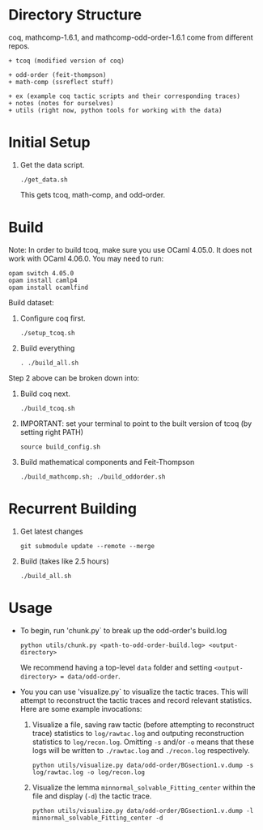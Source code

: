# Directory Structure

coq, mathcomp-1.6.1, and mathcomp-odd-order-1.6.1 come from different repos.

```
+ tcoq (modified version of coq)

+ odd-order (feit-thompson)
+ math-comp (ssreflect stuff)

+ ex (example coq tactic scripts and their corresponding traces) 
+ notes (notes for ourselves)
+ utils (right now, python tools for working with the data)
```


# Initial Setup

1. Get the data script.
   ```
   ./get_data.sh
   ```
   This gets tcoq, math-comp, and odd-order.


# Build

Note: In order to build tcoq, make sure you use OCaml 4.05.0. It does not work with OCaml 4.06.0. You may need to run:

   ```
   opam switch 4.05.0
   opam install camlp4
   opam install ocamlfind
   ```

Build dataset:
1. Configure coq first.
   ```
   ./setup_tcoq.sh
   ```
2. Build everything
   ```
   . ./build_all.sh
   ```

Step 2 above can be broken down into:
1. Build coq next.
   ```
   ./build_tcoq.sh
   ```
2. IMPORTANT: set your terminal to point to the built version of tcoq (by setting right PATH)
   ```
   source build_config.sh
   ```
3. Build mathematical components and Feit-Thompson
   ```
   ./build_mathcomp.sh; ./build_oddorder.sh
   ```



# Recurrent Building

1. Get latest changes
   ```
   git submodule update --remote --merge
   ```
2. Build (takes like 2.5 hours)
   ```
   ./build_all.sh
   ```


# Usage

* To begin, run 'chunk.py` to break up the odd-order's build.log
   ```
   python utils/chunk.py <path-to-odd-order-build.log> <output-directory>
   ```
   We recommend having a top-level `data` folder and setting `<output-directory> = data/odd-order`.

* You you can use 'visualize.py` to visualize the tactic traces. This will attempt to reconstruct the tactic traces and record relevant statistics. Here are some example invocations:
   1. Visualize a file, saving raw tactic (before attempting to reconstruct trace) statistics to `log/rawtac.log` and outputing reconstruction statistics to `log/recon.log`. Omitting `-s` and/or `-o` means that these logs will be written to `./rawtac.log` and `./recon.log` respectively.
      ```
      python utils/visualize.py data/odd-order/BGsection1.v.dump -s log/rawtac.log -o log/recon.log
      ```
   2. Visualize the lemma `minnormal_solvable_Fitting_center` within the file and display (`-d`) the tactic trace.
      ```
      python utils/visualize.py data/odd-order/BGsection1.v.dump -l minnormal_solvable_Fitting_center -d
      ``` 
